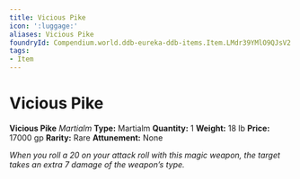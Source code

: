```yaml
---
title: Vicious Pike
icon: ':luggage:'
aliases: Vicious Pike
foundryId: Compendium.world.ddb-eureka-ddb-items.Item.LMdr39YMlO9QJsV2
tags:
- Item
---
```


# Vicious Pike

**Vicious Pike**
_Martialm_
**Type:** Martialm
**Quantity:** 1
**Weight:** 18 lb
**Price:** 17000 gp
**Rarity:** Rare
**Attunement:** None

*When you roll a 20 on your attack roll with this magic weapon, the target takes an extra 7 damage of the weapon’s type.*